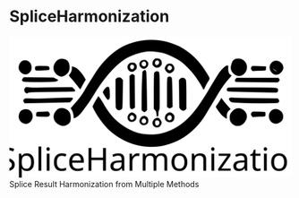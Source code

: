# SpliceHarmonization
![alt text](https://github.com/interactivereport/SpliceHarmonization/blob/main/figures/SpliceHarmonization%20LOGO.svg)
Splice Result Harmonization from Multiple Methods 

